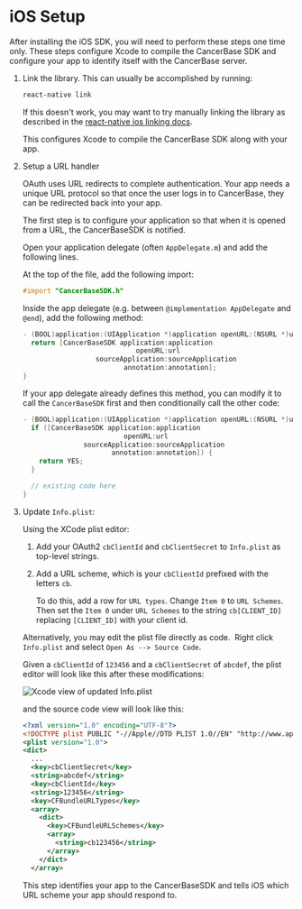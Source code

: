 # iOS Setup

After installing the iOS SDK, you will need to perform these steps one time only.  These steps configure Xcode to compile the CancerBase SDK and configure your app to identify itself with the CancerBase server.

1. Link the library.  This can usually be accomplished by running:

    ```bash
    react-native link
    ```

    If this doesn't work, you may want to try manually linking the library as described in the [react-native ios linking docs](https://facebook.github.io/react-native/docs/linking-libraries-ios.html).

    This configures Xcode to compile the CancerBase SDK along with your app.

1. Setup a URL handler

    OAuth uses URL redirects to complete authentication.  Your app needs a unique URL protocol so that once the user logs in to CancerBase, they can be redirected back into your app.

    The first step is to configure your application so that when it is opened from a URL, the CancerBaseSDK is notified.

    Open your application delegate (often `AppDelegate.m`)  and add the following lines.

    At the top of the file, add the following import:

    ```objective-c
    #import "CancerBaseSDK.h"
    ```

    Inside the app delegate (e.g. between `@implementation AppDelegate` and `@end`), add the following method:

    ```objective-c
    - (BOOL)application:(UIApplication *)application openURL:(NSURL *)url sourceApplication:(NSString *)sourceApplication annotation:(id)annotation {
      return [CancerBaseSDK application:application
                                openURL:url
                      sourceApplication:sourceApplication
                             annotation:annotation];
    }
    ```

    If your app delegate already defines this method, you can modify it to call the `CancerBaseSDK` first and then conditionally call the other code:

    ```objective-c
    - (BOOL)application:(UIApplication *)application openURL:(NSURL *)url sourceApplication:(NSString *)sourceApplication annotation:(id)annotation {
      if ([CancerBaseSDK application:application
                             openURL:url
                   sourceApplication:sourceApplication
                          annotation:annotation]) {
        return YES;
      }

      // existing code here
    }
    ```

2. Update `Info.plist`:

    Using the XCode plist editor:

    1. Add your OAuth2 `cbClientId` and `cbClientSecret` to `Info.plist` as top-level strings.
    1. Add a URL scheme, which is your `cbClientId` prefixed with the letters `cb`.
   
       To do this, add a row for `URL types`.  Change `Item 0` to `URL Schemes`.  Then set the `Item 0` under `URL Schemes` to the string `cb[CLIENT_ID]` replacing `[CLIENT_ID]` with your client id.
    
    Alternatively, you may edit the plist file directly as code.  Right click `Info.plist` and select `Open As --> Source Code`.

    Given a `cbClientId` of `123456` and a `cbClientSecret` of `abcdef`, the plist editor will look like this after these modifications:

    ![Xcode view of updated Info.plist](https://user-images.githubusercontent.com/143985/28490013-649fdfc6-6e85-11e7-8254-e4cb34456763.png)

    and the source code view will look like this:

    ```xml
    <?xml version="1.0" encoding="UTF-8"?>
    <!DOCTYPE plist PUBLIC "-//Apple//DTD PLIST 1.0//EN" "http://www.apple.com/  DTDs/PropertyList-1.0.dtd">
    <plist version="1.0">
    <dict>
      ...
      <key>cbClientSecret</key>
      <string>abcdef</string>
      <key>cbClientId</key>
      <string>123456</string>
      <key>CFBundleURLTypes</key>
      <array>
        <dict>
          <key>CFBundleURLSchemes</key>
          <array>
            <string>cb123456</string>
          </array>
        </dict>
      </array>
    ```

    This step identifies your app to the CancerBaseSDK and tells iOS which URL scheme your app should respond to.
